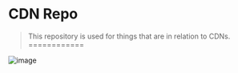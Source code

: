 **CDN Repo**
============

> This repository is used for things that are in relation to CDNs.\
============

![image](https://github.com/user-attachments/assets/8b2a02dc-6457-4358-a37f-12137e035c1d)
